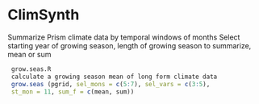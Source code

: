 # ClimSynth
Summarize Prism climate data by temporal windows of months
Select starting year of growing season, length of growing season to summarize, mean or sum

```r
 grow.seas.R
 calculate a growing season mean of long form climate data
 grow.seas (pgrid, sel_mons = c(5:7), sel_vars = c(3:5), 
 st_mon = 11, sum_f = c(mean, sum))
```

